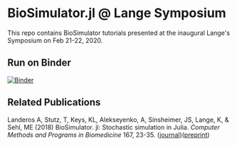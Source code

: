 # BioSimulator.jl @ Lange Symposium

This repo contains BioSimulator tutorials presented at the inaugural Lange's Symposium on Feb 21-22, 2020.

## Run on Binder

[![Binder](https://mybinder.org/badge_logo.svg)](https://github.com/alanderos91/LangeSymposium-BioSimulator/master)

## Related Publications

Landeros A, Stutz, T, Keys, KL, Alekseyenko, A, Sinsheimer, JS, Lange, K, & Sehl, ME (2018) BioSimulator. jl: Stochastic simulation in Julia. _Computer Methods and Programs in Biomedicine_ 167, 23-35. ([journal](https://www.sciencedirect.com/science/article/pii/S0169260718301822))([preprint](https://arxiv.org/abs/1811.12499))